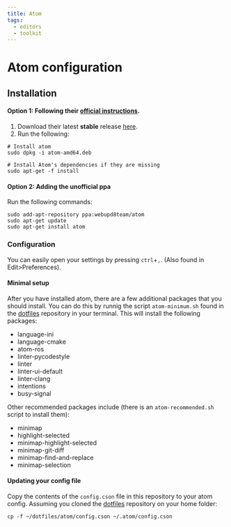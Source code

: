 ```yaml
---
title: Atom
tags:
  - editors
  - toolkit
---
```


# Atom configuration

## Installation

#### Option 1: Following their [official instructions](https://flight-manual.atom.io/getting-started/sections/installing-atom/).

1. Download their latest **stable** release [here](https://github.com/atom/atom/releases/latest).
2. Run the following:  

```text
# Install atom
sudo dpkg -i atom-amd64.deb

# Install Atom's dependencies if they are missing
sudo apt-get -f install
```

#### Option 2: Adding the unofficial ppa

Run the following commands:

```text
sudo add-apt-repository ppa:webupd8team/atom
sudo apt-get update
sudo apt-get install atom
```

### Configuration

You can easily open your settings by pressing `ctrl`+`,`. \(Also found in Edit&gt;Preferences\).

#### Minimal setup

After you have installed atom, there are a few additional packages that you should install. You can do this by runnig the script `atom-minimum.sh` found in the [dotfiles](https://mas.b-it-center.de/gitgate/b-it-bots/dotfiles) repository in your terminal. This will install the following packages:

* language-ini
* language-cmake
* atom-ros
* linter-pycodestyle
* linter
* linter-ui-default
* linter-clang
* intentions
* busy-signal

Other recommended packages include \(there is an `atom-recommended.sh` script to install them\):

* minimap
* highlight-selected
* minimap-highlight-selected
* minimap-git-diff
* minimap-find-and-replace
* minimap-selection

#### Updating your config file

Copy the contents of the `config.cson` file in this repository to your atom config. Assuming you cloned the [dotfiles](https://mas.b-it-center.de/gitgate/b-it-bots/dotfiles) repository on your home folder:

```text
cp -f ~/dotfiles/atom/config.cson ~/.atom/config.cson
```

